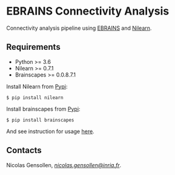 # EBRAINS Connectivity Analysis

Connectivity analysis pipeline using [EBRAINS](https://ebrains.eu/) and [Nilearn](http://nilearn.github.io/index.html).

## Requirements

- Python >= 3.6
- Nilearn >= 0.7.1
- Brainscapes >= 0.0.8.7.1

Install Nilearn from [Pypi](https://pypi.org/project/nilearn):

```
$ pip install nilearn
```

Install brainscapes from [Pypi](https://pypi.org/project/brainscapes/):

```
$ pip install brainscapes
```

And see instruction for usage [here](https://jugit.fz-juelich.de/v.marcenko/brainscapes).

## Contacts

Nicolas Gensollen, *nicolas.gensollen@inria.fr*.
